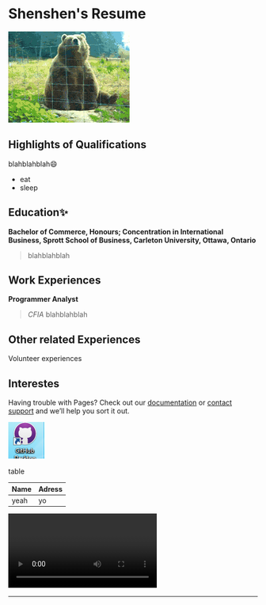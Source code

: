 # Shenshen's Resume
![hello](hello.gif)

## Highlights of Qualifications
blahblahblah:smile:
- eat
- sleep

## Education:sparkles: 
**Bachelor of Commerce, Honours; Concentration in International Business, Sprott School of Business, Carleton University, Ottawa, Ontario**
> blahblahblah

## Work Experiences
**Programmer Analyst**
> *CFIA*
> blahblahblah

## Other related Experiences
Volunteer experiences
## Interestes

Having trouble with Pages? Check out our [documentation](https://help.github.com/categories/github-pages-basics/) or [contact support](https://github.com/contact) and we’ll help you sort it out.


![pictures](samplepicture.PNG)


table

|Name         | Adress|
|-------------|-------|
|yeah         |  yo   |

![video](woods.MOV)

---
